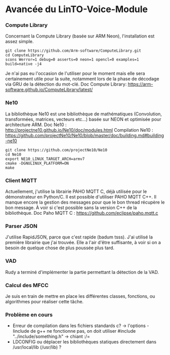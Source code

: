 # Avancée du LinTO-Voice-Module

### Compute Library
Concernant la Compute Library (basée sur ARM Neon), l'installation est assez simple.
```
git clone https://github.com/Arm-software/ComputeLibrary.git 
cd ComputeLibrary 
scons Werror=1 debug=0 asserts=0 neon=1 opencl=0 examples=1 build=native -j4
```
Je n'ai pas eu l'occasion de l'utiliser pour le moment mais elle sera certainement utile pour la suite, notamment lors de la phase de décodage via GRU de la détection du mot-clé.
Doc Compute Library: <https://arm-software.github.io/ComputeLibrary/latest/>

### Ne10
La bibliothèque Ne10 est une bibliothèque de mathématiques (Convolution, transformées, matrices, vecteurs etc...) basée sur NEON et optimisée pour architecture ARM. 
Doc Ne10 : <http://projectne10.github.io/Ne10/doc/modules.html>
Compilation Ne10 : <https://github.com/projectNe10/Ne10/blob/master/doc/building.md#building-ne10>

```
git clone https://github.com/projectNe10/Ne10
cd Ne10
export NE10_LINUX_TARGET_ARCH=armv7
cmake -DGNULINUX_PLATFORM=ON
make
```

### Client MQTT
Actuellement, j'utilise la librairie PAHO MQTT C, déjà utilisée pour le démonstrateur en Python/C. Il est possible d'utiliser PAHO MQTT C++.
Il manque encore la gestion des messages pour que le bon thread récupère le bon message. À voir si c'est possible sans la version C++ de la bibliothèque.
Doc Paho MQTT C : <https://github.com/eclipse/paho.mqtt.c>

### Parser JSON
J'utilise RapidJSON, parce que c'est rapide (badum tsss). J'ai utilisé la première librairie que j'ai trouvée. Elle a l'air d'être suffisante, à voir si on a besoin de quelque chose de plus poussée plus tard.

### VAD
Rudy a terminé d'implémenter la partie permettant la détection de la VAD.

### Calcul des MFCC
Je suis en train de mettre en place les différentes classes, fonctions, ou algorithmes pour réaliser cette tâche. 

### Problème en cours
* Erreur de compilation dans les fichiers standards c? -> l'options -Iinclude de g++ ne fonctionne pas, on doit utiliser #include "../include/something.h" -> chiant :/=
* LDCONFIG ou déplacer les bibliothèques statiques directement dans /usr/local/lib (/usr/lib) ?
